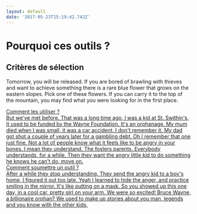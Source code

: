 ```yaml
---
layout: default
date: '2017-05-23T15:19:42.742Z'
---
```


Pourquoi ces outils ?
========

Critères de sélection
------------

Tomorrow, you will be released. If you are bored of brawling with thieves and want to achieve something there is a rare blue flower that grows on the eastern slopes. Pick one of these flowers. If you can carry it to the top of the mountain, you may find what you were looking for in the first place.


<section id="list" class="ui container main">
	<div class="ui two stackable cards">
		<a class="ui fluid card" href="comment-utiliser">
        	<div class="content">
        		<div class="header">Comment les utiliser ?</div>
           		<div class="description">
        			But we've met before. That was a long time ago, I was a kid at St. Swithin's, It used to be funded by the Wayne Foundation. It's an orphanage. My mum died when I was small, it was a car accident. I don't remember it. My dad got shot a couple of years later for a gambling debt. Oh I remember that one just fine. Not a lot of people know what it feels like to be angry in your bones. I mean they understand. The fosters parents. Everybody understands, for a while. Then they want the angry little kid to do something he knows he can't do, move on. 
        		</div>
        	</div>
        </a>
        <a class="ui fluid card" href="comment-soumettre">
           	<div class="content">
           		<div class="header">Comment soumettre un outil ?</div>
           		<div class="description">
                    After a while they stop understanding. They send the angry kid to a boy's home, I figured it out too late. Yeah I learned to hide the anger, and practice smiling in the mirror. It's like putting on a mask. 
           		    So you showed up this one day, in a cool car, pretty girl on your arm. We were so excited! Bruce Wayne, a billionaire orphan? We used to make up stories about you man, legends and you know with the other kids, 
           		</div>
           	</div>
        </a>
	</div>
</section>

